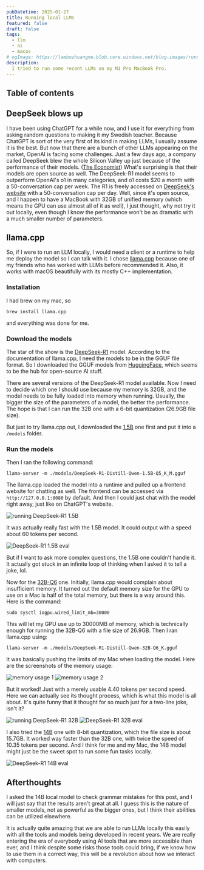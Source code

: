 ```yaml
---
pubDatetime: 2025-01-27
title: Running local LLMs
featured: false
draft: false
tags:
  - llm
  - ai
  - macos
# ogImage: https://lambozhuangme.blob.core.windows.net/blog-images/running-local-llms/memory2.png
description:
  I tried to run some recent LLMs on my M1 Pro MacBook Pro.
---
```


## Table of contents

## DeepSeek blows up

I have been using ChatGPT for a while now, and I use it for everything from asking random questions to making it my Swedish teacher. Because ChatGPT is sort of the very first of its kind in making LLMs, I usually assume it is the best. But now that there are a bunch of other LLMs appearing on the market, OpenAI is facing some challenges. Just a few days ago, a company called DeepSeek blew the whole Silicon Valley up just because of the performance of their models. ([The Economist](https://www.economist.com/briefing/2025/01/23/chinas-ai-industry-has-almost-caught-up-with-americas)) What's surprising is that their models are open source as well. The DeepSeek-R1 model seems to outperform OpenAI's o1 in many categories, and o1 costs $20 a month with a 50-conversation cap per week. The R1 is freely accessed on [DeepSeek's website](https://chat.deepseek.com/) with a 50-conversation cap per day. Well, since it's open source, and I happen to have a MacBook with 32GB of unified memory (which means the GPU can use almost all of it as well), I just thought, why not try it out locally, even though I know the performance won't be as dramatic with a much smaller number of parameters.


## llama.cpp

So, if I were to run an LLM locally, I would need a client or a runtime to help me deploy the model so I can talk with it. I chose [llama.cpp](https://github.com/ggerganov/llama.cpp) because one of my friends who has worked with LLMs before recommended it. Also, it works with macOS beautifully with its mostly C++ implementation.

### Installation

I had brew on my mac, so

`brew install llama.cpp`

and everything was done for me.

### Download the models

The star of the show is the [DeepSeek-R1](https://github.com/deepseek-ai/DeepSeek-R1) model. According to the documentation of llama.cpp, I need the models to be in the GGUF file format. So I downloaded the GGUF models from [HuggingFace](https://huggingface.co/), which seems to be the hub for open-source AI stuff. 

There are several versions of the DeepSeek-R1 model available. Now I need to decide which one I should use because my memory is 32GB, and the model needs to be fully loaded into memory when running. Usually, the bigger the size of the parameters of a model, the better the performance. The hope is that I can run the 32B one with a 6-bit quantization (26.9GB file size).

But just to try llama.cpp out, I downloaded the [1.5B](https://huggingface.co/unsloth/DeepSeek-R1-Distill-Qwen-1.5B-GGUF) one first and put it into a `/models` folder. 

### Run the models

Then I ran the following command:

`llama-server -m ./models/DeepSeek-R1-Distill-Qwen-1.5B-Q5_K_M.gguf`

The llama.cpp loaded the model into a runtime and pulled up a frontend website for chatting as well. The frontend can be accessed via `http://127.0.0.1:8080` by default. And then I could just chat with the model right away, just like on ChatGPT's website.

<img src="https://lambozhuangme.blob.core.windows.net/blog-images/running-local-llms/1.5b.jpeg" class="mx-auto" alt="running DeepSeek-R1 1.5B">

It was actually really fast with the 1.5B model. It could output with a speed about 60 tokens per second.

<img src="https://lambozhuangme.blob.core.windows.net/blog-images/running-local-llms/1.5b-eval.png" class="mx-auto" alt="DeepSeek-R1 1.5B eval">

But if I want to ask more complex questions, the 1.5B one couldn't handle it. It actually got stuck in an infinite loop of thinking when I asked it to tell a joke, lol.

Now for the [32B-Q6](https://huggingface.co/unsloth/DeepSeek-R1-Distill-Qwen-32B-GGUF) one. Initially, llama.cpp would complain about insufficient memory. It turned out the default memory size for the GPU to use on a Mac is half of the total memory, but there is a way around this. Here is the command:

`sudo sysctl iogpu.wired_limit_mb=30000`

This will let my GPU use up to 30000MB of memory, which is technically enough for running the 32B-Q6 with a file size of 26.9GB. Then I ran llama.cpp using:

`llama-server -m ./models/DeepSeek-R1-Distill-Qwen-32B-Q6_K.gguf`

It was basically pushing the limits of my Mac when loading the model. Here are the screenshots of the memory usage:

<img src="https://lambozhuangme.blob.core.windows.net/blog-images/running-local-llms/memory1.png" alt="memory usage 1" class="mx-auto max-w-xs" />
<img src="https://lambozhuangme.blob.core.windows.net/blog-images/running-local-llms/memory2.png" alt="memory usage 2" class="mx-auto" />

But it worked! Just with a merely usable 4.40 tokens per second speed. Here we can actually see its thought process, which is what this model is all about. It's quite funny that it thought for so much just for a two-line joke, isn't it?

<img src="https://lambozhuangme.blob.core.windows.net/blog-images/running-local-llms/32b.jpeg" alt="running DeepSeek-R1 32B" class="mx-auto" />
<img src="https://lambozhuangme.blob.core.windows.net/blog-images/running-local-llms/32b-eval.png" alt="DeepSeek-R1 32B eval" class="mx-auto" />

I also tried the [14B](https://huggingface.co/unsloth/DeepSeek-R1-Distill-Qwen-14B-GGUF) one with 8-bit quantization, which the file size is about 15.7GB. It worked way faster than the 32B one, with twice the speed of 10.35 tokens per second. And I think for me and my Mac, the 14B model might just be the sweet spot to run some fun tasks locally.

<img src="https://lambozhuangme.blob.core.windows.net/blog-images/running-local-llms/14b-eval.png" alt="DeepSeek-R1 14B eval" class="mx-auto" />

## Afterthoughts

I asked the 14B local model to check grammar mistakes for this post, and I will just say that the results aren't great at all. I guess this is the nature of smaller models, not as powerful as the bigger ones, but I think their abilities can be utilized elsewhere.

It is actually quite amazing that we are able to run LLMs locally this easily with all the tools and models being developed in recent years. We are really entering the era of everybody using AI tools that are more accessible than ever, and I think despite some risks those tools could bring, if we know how to use them in a correct way, this will be a revolution about how we interact with computers.

